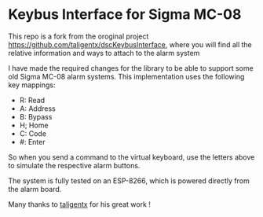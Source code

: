 # Keybus Interface for Sigma MC-08
This repo is a fork from the oroginal project https://github.com/taligentx/dscKeybusInterface, where you will find all the relative information and ways to attach to the alarm system

I have made the required changes for the library to be able to support some old Sigma MC-08 alarm systems.
This implementation uses the following key mappings:
* R: Read
* A: Address
* B: Bypass
* H; Home
* C: Code
* #: Enter

So when you send a command to the virtual keyboard, use the letters above to simulate the respective alarm buttons.

The system is fully tested on an ESP-8266, which is powered directly from the alarm board.

Many thanks to [taligentx](https://github.com/taligentx) for his great work !
